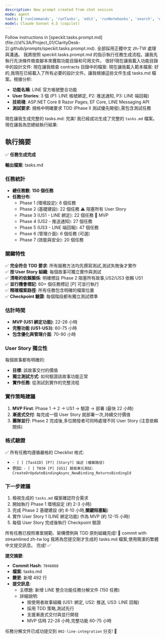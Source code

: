```yaml
---
description: New prompt created from chat session
mode: agent
tools: ['runCommands', 'runTasks', 'edit', 'runNotebooks', 'search', 'new', 'extensions', 'runSubagent', 'usages', 'vscodeAPI', 'problems', 'changes', 'testFailure', 'openSimpleBrowser', 'fetch', 'githubRepo', 'todos', 'runTests']
model: Claude Sonnet 4.5 (copilot)
---
```

<user>
Follow instructions in [speckit.tasks.prompt.md](file:///d%3A/Project_01/ClarityDesk-2/.github/prompts/speckit.tasks.prompt.md).
全部採用正體中文 zh-TW 處理與溝通。
</user>
<assistant>
我將按照 speckit.tasks.prompt.md 的指示執行任務生成流程。讓我先執行先決條件檢查腳本來獲取功能目錄和可用文件。 很好!現在讓我載入功能目錄中的設計文件: 現在讓我檢查 contracts 目錄中的檔案: 現在讓我載入範本檔案: 好的,我現在已經載入了所有必要的設計文件。讓我根據這些文件生成 tasks.md 檔案。根據分析:

- **功能名稱**: LINE 官方帳號整合功能
- **User Stories**: 3 個 (P1: LINE 帳號綁定, P2: 推送通知, P3: LINE 端回報)
- **技術棧**: ASP.NET Core 8 Razor Pages, EF Core, LINE Messaging API
- **測試要求**: 規格中明確要求 TDD (Phase II 測試優先開發),需包含測試任務

現在讓我生成完整的 tasks.md: 完美! 我已經成功生成了完整的 `tasks.md` 檔案。現在讓我為您總結執行結果:

## 執行摘要

✅ **任務生成完成**

**輸出檔案**: tasks.md

### 任務統計

- **總任務數**: **150 個任務**
- **任務分布**:
  - Phase 1 (環境設定): 6 個任務
  - Phase 2 (基礎建設): 22 個任務 ⚠️ 阻塞所有 User Story
  - Phase 3 (US1 - LINE 綁定): 22 個任務 🎯 MVP
  - Phase 4 (US2 - 推送通知): 27 個任務
  - Phase 5 (US3 - LINE 端回報): 47 個任務
  - Phase 6 (管理介面): 6 個任務 (可選)
  - Phase 7 (效能與安全): 20 個任務

### 關鍵特性

✅ **完全符合 TDD 要求**: 所有服務方法均先撰寫測試,測試失敗後才實作  
✅ **按 User Story 組織**: 每個故事可獨立實作與測試  
✅ **清晰的依賴關係**: 明確標註 Phase 2 阻塞所有故事,US2/US3 依賴 US1  
✅ **並行機會標記**: 60+ 個任務標記 [P] 可並行執行  
✅ **精確檔案路徑**: 所有任務包含明確的檔案位置  
✅ **Checkpoint 驗證**: 每個階段都有獨立測試標準  

### 估計時間

- **MVP (US1 綁定功能)**: 22-28 小時
- **完整功能 (US1-US3)**: 60-75 小時
- **包含優化與管理介面**: 70-90 小時

### User Story 獨立性

每個故事都有明確的:
- **目標**: 該故事交付的價值
- **獨立測試方式**: 如何驗證該故事功能正常
- **實作任務**: 從測試到實作的完整流程

### 實作策略建議

1. **MVP First**: Phase 1 → 2 → US1 → 驗證 → 部署 (最快 22 小時)
2. **漸進式交付**: 每完成一個 User Story 就部署一次,持續交付價值
3. **團隊並行**: Phase 2 完成後,多位開發者可同時處理不同 User Story (注意依賴關係)

### 格式驗證

✅ 所有任務均遵循嚴格的 Checklist 格式:
- `- [ ] [TaskID] [P?] [Story?] 描述 (檔案路徑)`
- 例如: `- [ ] T030 [P] [US1] 撰寫單元測試: CreateOrUpdateBindingAsync_NewBinding_ReturnsBindingId`

### 下一步建議

1. 檢視生成的 `tasks.md` 檔案確認符合需求
2. 開始執行 Phase 1 環境設定 (約 2-3 小時)
3. 完成 Phase 2 基礎建設 (約 8-10 小時,**關鍵阻塞點**)
4. 實作 User Story 1 (LINE 綁定功能) 作為 MVP (約 12-15 小時)
5. 每個 User Story 完成後執行 Checkpoint 驗證

所有任務已按照專案規範、架構慣例與 TDD 原則組織完成! 🎉
</assistant>
<user>
commit with streamlined zh-tw log
</user>
<assistant>
我將為您提交剛才生成的 tasks.md 檔案,使用簡潔的繁體中文提交訊息。 完成! ✅ 

**提交摘要**:
- **Commit Hash**: `7046068`
- **檔案**: tasks.md
- **變更**: 新增 492 行
- **提交訊息**: 
  - 主標題: 新增 LINE 整合功能任務分解文件 (150 任務)
  - 詳細說明:
    - 按使用者故事組織 (US1: 綁定, US2: 推送, US3: LINE 回報)
    - 採用 TDD 策略,測試先行
    - 支援漸進式交付與並行開發
    - MVP 估時 22-28 小時,完整功能 60-75 小時

任務分解文件已成功提交到 `002-line-integration` 分支! 🎉
</assistant>
